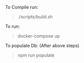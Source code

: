 To Compile run:

> ./scripts/build.sh

To run:

> docker-compose up

To populate Db: (After above steps)

> npm run populate